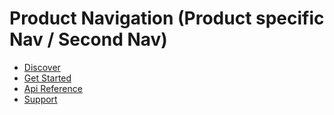 # Product Navigation (Product specific Nav / Second Nav)

* [Discover]()
* [Get Started](/getting-started/README.md)
* [Api Reference](/api-reference/README.md)
* [Support](/support/README.md)
